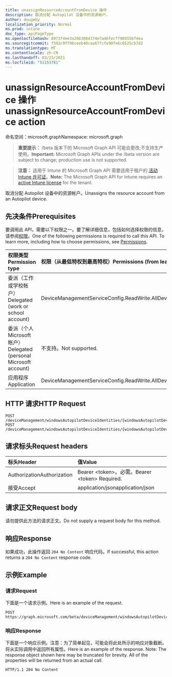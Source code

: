 ```yaml
---
title: unassignResourceAccountFromDevice 操作
description: 取消分配 Autopilot 设备中的资源帐户。
author: dougeby
localization_priority: Normal
ms.prod: intune
doc_type: apiPageType
ms.openlocfilehash: 8973f4ee3a2663884374e7a46fecff989156f4ea
ms.sourcegitcommit: f592c9ff96ceeb40caa67fcfe90fe6c8525cb7d2
ms.translationtype: MT
ms.contentlocale: zh-CN
ms.lasthandoff: 03/23/2021
ms.locfileid: "51153781"
---
```

# <a name="unassignresourceaccountfromdevice-action"></a><span data-ttu-id="979c7-103">unassignResourceAccountFromDevice 操作</span><span class="sxs-lookup"><span data-stu-id="979c7-103">unassignResourceAccountFromDevice action</span></span>

<span data-ttu-id="979c7-104">命名空间：microsoft.graph</span><span class="sxs-lookup"><span data-stu-id="979c7-104">Namespace: microsoft.graph</span></span>

> <span data-ttu-id="979c7-105">**重要提示：** /beta 版本下的 Microsoft Graph API 可能会更改;不支持生产使用。</span><span class="sxs-lookup"><span data-stu-id="979c7-105">**Important:** Microsoft Graph APIs under the /beta version are subject to change; production use is not supported.</span></span>

> <span data-ttu-id="979c7-106">**注意：** 适用于 Intune 的 Microsoft Graph API 需要适用于租户的 [活动 Intune 许可证](https://go.microsoft.com/fwlink/?linkid=839381)。</span><span class="sxs-lookup"><span data-stu-id="979c7-106">**Note:** The Microsoft Graph API for Intune requires an [active Intune license](https://go.microsoft.com/fwlink/?linkid=839381) for the tenant.</span></span>

<span data-ttu-id="979c7-107">取消分配 Autopilot 设备中的资源帐户。</span><span class="sxs-lookup"><span data-stu-id="979c7-107">Unassigns the resource account from an Autopilot device.</span></span>

## <a name="prerequisites"></a><span data-ttu-id="979c7-108">先决条件</span><span class="sxs-lookup"><span data-stu-id="979c7-108">Prerequisites</span></span>
<span data-ttu-id="979c7-p101">要调用此 API，需要以下权限之一。要了解详细信息，包括如何选择权限的信息，请参阅[权限](/graph/permissions-reference)。</span><span class="sxs-lookup"><span data-stu-id="979c7-p101">One of the following permissions is required to call this API. To learn more, including how to choose permissions, see [Permissions](/graph/permissions-reference).</span></span>

|<span data-ttu-id="979c7-111">权限类型</span><span class="sxs-lookup"><span data-stu-id="979c7-111">Permission type</span></span>|<span data-ttu-id="979c7-112">权限（从最低特权到最高特权）</span><span class="sxs-lookup"><span data-stu-id="979c7-112">Permissions (from least to most privileged)</span></span>|
|:---|:---|
|<span data-ttu-id="979c7-113">委派（工作或学校帐户）</span><span class="sxs-lookup"><span data-stu-id="979c7-113">Delegated (work or school account)</span></span>|<span data-ttu-id="979c7-114">DeviceManagementServiceConfig.ReadWrite.All</span><span class="sxs-lookup"><span data-stu-id="979c7-114">DeviceManagementServiceConfig.ReadWrite.All</span></span>|
|<span data-ttu-id="979c7-115">委派（个人 Microsoft 帐户）</span><span class="sxs-lookup"><span data-stu-id="979c7-115">Delegated (personal Microsoft account)</span></span>|<span data-ttu-id="979c7-116">不支持。</span><span class="sxs-lookup"><span data-stu-id="979c7-116">Not supported.</span></span>|
|<span data-ttu-id="979c7-117">应用程序</span><span class="sxs-lookup"><span data-stu-id="979c7-117">Application</span></span>|<span data-ttu-id="979c7-118">DeviceManagementServiceConfig.ReadWrite.All</span><span class="sxs-lookup"><span data-stu-id="979c7-118">DeviceManagementServiceConfig.ReadWrite.All</span></span>|

## <a name="http-request"></a><span data-ttu-id="979c7-119">HTTP 请求</span><span class="sxs-lookup"><span data-stu-id="979c7-119">HTTP Request</span></span>
<!-- {
  "blockType": "ignored"
}
-->
``` http
POST /deviceManagement/windowsAutopilotDeviceIdentities/{windowsAutopilotDeviceIdentityId}/unassignResourceAccountFromDevice
POST /deviceManagement/windowsAutopilotDeviceIdentities/{windowsAutopilotDeviceIdentityId}/deploymentProfile/assignedDevices/{windowsAutopilotDeviceIdentityId}/unassignResourceAccountFromDevice
```

## <a name="request-headers"></a><span data-ttu-id="979c7-120">请求标头</span><span class="sxs-lookup"><span data-stu-id="979c7-120">Request headers</span></span>
|<span data-ttu-id="979c7-121">标头</span><span class="sxs-lookup"><span data-stu-id="979c7-121">Header</span></span>|<span data-ttu-id="979c7-122">值</span><span class="sxs-lookup"><span data-stu-id="979c7-122">Value</span></span>|
|:---|:---|
|<span data-ttu-id="979c7-123">Authorization</span><span class="sxs-lookup"><span data-stu-id="979c7-123">Authorization</span></span>|<span data-ttu-id="979c7-124">Bearer &lt;token&gt;。必需。</span><span class="sxs-lookup"><span data-stu-id="979c7-124">Bearer &lt;token&gt; Required.</span></span>|
|<span data-ttu-id="979c7-125">接受</span><span class="sxs-lookup"><span data-stu-id="979c7-125">Accept</span></span>|<span data-ttu-id="979c7-126">application/json</span><span class="sxs-lookup"><span data-stu-id="979c7-126">application/json</span></span>|

## <a name="request-body"></a><span data-ttu-id="979c7-127">请求正文</span><span class="sxs-lookup"><span data-stu-id="979c7-127">Request body</span></span>
<span data-ttu-id="979c7-128">请勿提供此方法的请求正文。</span><span class="sxs-lookup"><span data-stu-id="979c7-128">Do not supply a request body for this method.</span></span>

## <a name="response"></a><span data-ttu-id="979c7-129">响应</span><span class="sxs-lookup"><span data-stu-id="979c7-129">Response</span></span>
<span data-ttu-id="979c7-130">如果成功，此操作返回 `204 No Content` 响应代码。</span><span class="sxs-lookup"><span data-stu-id="979c7-130">If successful, this action returns a `204 No Content` response code.</span></span>

## <a name="example"></a><span data-ttu-id="979c7-131">示例</span><span class="sxs-lookup"><span data-stu-id="979c7-131">Example</span></span>

### <a name="request"></a><span data-ttu-id="979c7-132">请求</span><span class="sxs-lookup"><span data-stu-id="979c7-132">Request</span></span>
<span data-ttu-id="979c7-133">下面是一个请求示例。</span><span class="sxs-lookup"><span data-stu-id="979c7-133">Here is an example of the request.</span></span>
``` http
POST https://graph.microsoft.com/beta/deviceManagement/windowsAutopilotDeviceIdentities/{windowsAutopilotDeviceIdentityId}/unassignResourceAccountFromDevice
```

### <a name="response"></a><span data-ttu-id="979c7-134">响应</span><span class="sxs-lookup"><span data-stu-id="979c7-134">Response</span></span>
<span data-ttu-id="979c7-p102">下面是一个响应示例。注意：为了简单起见，可能会将此处所示的响应对象截断。将从实际调用中返回所有属性。</span><span class="sxs-lookup"><span data-stu-id="979c7-p102">Here is an example of the response. Note: The response object shown here may be truncated for brevity. All of the properties will be returned from an actual call.</span></span>
``` http
HTTP/1.1 204 No Content
```




